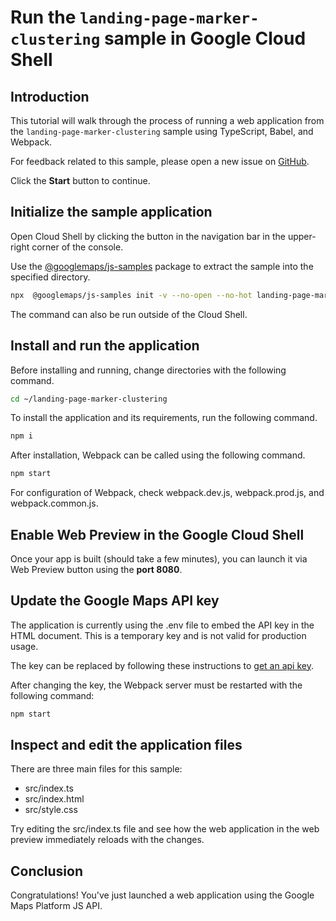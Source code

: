 # Run the `landing-page-marker-clustering` sample in Google Cloud Shell

<walkthrough-tutorial-duration duration="10"/>

## Introduction

This tutorial will walk through the process of running a web application from
the `landing-page-marker-clustering` sample using TypeScript, Babel, and Webpack.

For feedback related to this sample, please open a new issue on
[GitHub](https://github.com/googlemaps/js-samples/issues).

Click the **Start** button to continue.

## Initialize the sample application

Open Cloud Shell by clicking the
<walkthrough-cloud-shell-icon></walkthrough-cloud-shell-icon> button in the
navigation bar in the upper-right corner of the console.

Use the [@googlemaps/js-samples](https://www.npmjs.com/package/@googlemaps/js-samples) package to
extract the sample into the specified directory.

```bash
npx  @googlemaps/js-samples init -v --no-open --no-hot landing-page-marker-clustering ~/landing-page-marker-clustering
```

The command can also be run outside of the Cloud Shell.

## Install and run the application

Before installing and running, change directories with the following command.

```bash
cd ~/landing-page-marker-clustering
```

To install the application and its requirements, run the following command.

```bash
npm i
```

After installation, Webpack can be called using the following command.

```bash
npm start
```

For configuration of Webpack, check
<walkthrough-editor-open-file filePath="landing-page-marker-clustering/webpack.dev.js">webpack.dev.js</walkthrough-editor-open-file>,
<walkthrough-editor-open-file filePath="landing-page-marker-clustering/webpack.prod.js">webpack.prod.js</walkthrough-editor-open-file>,
and
<walkthrough-editor-open-file filePath="landing-page-marker-clustering/webpack.common.js">webpack.common.js</walkthrough-editor-open-file>.

## Enable Web Preview in the Google Cloud Shell

Once your app is built (should take a few minutes), you can launch it via
<walkthrough-spotlight-pointer target="cloudshell" spotlightId="devshell-web-preview-button">Web
Preview button</walkthrough-spotlight-pointer> using the **port 8080**.

## Update the Google Maps API key

The application is currently using the
<walkthrough-editor-open-file filePath="landing-page-marker-clustering/.env">.env</walkthrough-editor-open-file>
file to embed the API key in the HTML document. This is a temporary key and is
not valid for production usage.

The key can be replaced by following these instructions to
[get an api key](https://developers.google.com/maps/documentation/javascript/get-api-key).

After changing the key, the Webpack server must be restarted with the following
command:

```bash
npm start
```

## Inspect and edit the application files

There are three main files for this sample:

*   <walkthrough-editor-open-file filePath="landing-page-marker-clustering/src/index.ts">src/index.ts</walkthrough-editor-open-file>
*   <walkthrough-editor-open-file filePath="landing-page-marker-clustering/src/index.html">src/index.html</walkthrough-editor-open-file>
*   <walkthrough-editor-open-file filePath="landing-page-marker-clustering/src/style.css">src/style.css</walkthrough-editor-open-file>

Try editing the <walkthrough-editor-open-file filePath="landing-page-marker-clustering/src/index.ts">src/index.ts</walkthrough-editor-open-file> file and see how the web application in the web preview immediately reloads with the changes.

## Conclusion

<walkthrough-conclusion-trophy></walkthrough-conclusion-trophy>

Congratulations! You've just launched a web application using the Google Maps
Platform JS API.
